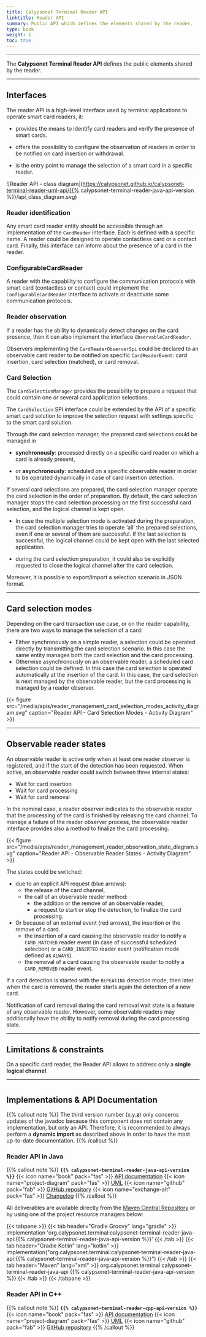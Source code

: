 ```yaml
---
title: Calypsonet Terminal Reader API
linktitle: Reader API
summary: Public API which defines the elements shared by the reader.
type: book
weight: 1
toc: true
---
```


---
The **Calypsonet Terminal Reader API** defines the public elements shared by the reader.

---
## Interfaces

The reader API is a high-level interface used by terminal applications to operate smart card readers, it:

- provides the means to identify card readers and verify the presence of smart cards.

- offers the possibility to configure the observation of readers in order to be notified on card insertion or withdrawal.

- is the entry point to manage the selection of a smart card in a specific reader.

![Reader API - class diagram](https://calypsonet.github.io/calypsonet-terminal-reader-uml-api/{{% calypsonet-terminal-reader-java-api-version %}}/api_class_diagram.svg)

### Reader identification

Any smart card reader entity should be accessible through an implementation of the `CardReader` interface. 
Each is defined with a specific name. 
A reader could be designed to operate contactless card or a contact card. 
Finally, this interface can inform about the presence of a card in the reader.

### ConfigurableCardReader

A reader with the capability to configure the communication protocols with smart card (contactless or contact) could 
implement the `ConfigurableCardReader` interface to activate or deactivate some communication protocols.

### Reader observation

If a reader has the ability to dynamically detect changes on the card presence, then it can also implement the interface
`ObservableCardReader`.

Observers implementing the `CardReaderObserverSpi` could be declared to an observable card reader to be notified on 
specific `CardReaderEvent`: card insertion, card selection (matched), or card removal.

### Card Selection

The `CardSelectionManager` provides the possibility to prepare a request that could contain one or several card 
application selections.

The `CardSelection` SPI interface could be extended by the API of a specific smart card solution to improve the 
selection request with settings specific to the smart card solution.

Through the card selection manager, the prepared card selections could be managed in

- **synchronously**: processed directly on a specific card reader on which a card is already present,

- or **asynchronously**: scheduled on a specific observable reader in order to be operated dynamically in case of card 
  insertion detection.

If several card selections are prepared, the card selection manager operate the card selection in the order of 
preparation. 
By default, the card selection manager stops the card selection processing on the first successful card selection, 
and the logical channel is kept open.

- In case the multiple selection mode is activated during the preparation, the card selection manager tries to operate 
  ‘all’ the prepared selections, even if one or several of them are successful. 
  If the last selection is successful, the logical channel could be kept open with the last selected application.

- during the card selection preparation, it could also be explicitly requested to close the logical channel after the 
  card selection.

Moreover, it is possible to export/import a selection scenario in JSON format.

---
## Card selection modes

Depending on the card transaction use case, or on the reader capability, there are two ways to manage the selection of a
card:

- Either synchronously on a simple reader, a selection could be operated directly by transmitting the card selection 
  scenario. In this case the same entity manages both the card selection and the card processing.
- Otherwise asynchronously on an observable reader, a scheduled card selection could be defined. 
  In this case the card selection is operated automatically at the insertion of the card. In this case, 
  the card selection is next managed by the observable reader, but the card processing is managed by a reader observer.

<!--
![Card selection modes - sequence diagram](https://keyple.org/media/learn/keyple-in-depth/card_selection_modes_activity_diagram.svg)
-->

{{< figure src="/media/apis/reader_management_card_selection_modes_activity_diagram.svg" caption="Reader API - Card Selection Modes - Activity Diagram" >}}

---
## Observable reader states

An observable reader is active only when at least one reader observer is registered, and if the start of the detection 
has been requested.
When active, an observable reader could switch between three internal states:
* Wait for card insertion
* Wait for card processing
* Wait for card removal

In the nominal case, a reader observer indicates to the observable reader that the processing of the card is finished by
releasing the card channel.
To manage a failure of the reader observer process, the observable reader interface provides also a method to finalize 
the card processing.

<!--
![Observable Reader - states diagram](https://keyple.org/media/learn/keyple-in-depth/reader_observation_state_machine.svg)
-->
{{< figure src="/media/apis/reader_management_reader_observation_state_diagram.svg" caption="Reader API - Observable Reader States - Activity Diagram" >}}

The states could be switched:
- due to an explicit API request (blue arrows):
  - the release of the card channel,
  - the call of an observable reader method:
    - the addition or the remove of an observable reader,
    - a request to start or stop the detection, to finalize the card processing.
- Or because of an external event (red arrows), the insertion or the remove of a card.
  - the insertion of a card causing the observable reader to notify a `CARD_MATCHED` reader event (in case of successful
    scheduled selection) or a `CARD_INSERTED` reader event (notification mode defined as `ALWAYS`).
  - the removal of a card causing the observable reader to notify a `CARD_REMOVED` reader event.

If a card detection is started with the `REPEATING` detection mode, then later when the card is removed, the reader 
starts again the detection of a new card.

Notification of card removal during the card removal wait state is a feature of any observable reader.
However, some observable readers may additionally have the ability to notify removal during the card processing state.

---
## Limitations & constraints
On a specific card reader, the Reader API allows to address only a **single logical channel**.

---
#
## Implementations & API Documentation

{{% callout note %}}
The third version number (x.y.**z**) only concerns updates of the javadoc because this component does not contain any 
implementation, but only an API.
Therefore, it is recommended to always perform a **dynamic import** as described above in order to have the most 
up-to-date documentation.
{{% /callout %}}

### Reader API in Java
{{% callout note %}}
**`{{% calypsonet-terminal-reader-java-api-version %}}`**
<span class="component-metadata">{{< icon name="book" pack="fas" >}} [API documentation](https://calypsonet.github.io/calypsonet-terminal-reader-java-api/)</span>
<span class="component-metadata">{{< icon name="project-diagram" pack="fas" >}} [UML](https://calypsonet.github.io/calypsonet-terminal-reader-uml-api/)</span>
<span class="component-metadata">{{< icon name="github" pack="fab" >}} [GitHub repository](https://github.com/calypsonet/calypsonet-terminal-reader-java-api/)</span>
<span class="component-metadata">{{< icon name="exchange-alt" pack="fas" >}} [Changelog](https://github.com/calypsonet/calypsonet-terminal-reader-java-api/blob/main/CHANGELOG.md)</span>
{{% /callout %}}

All deliverables are available directly from the [Maven Central Repository](https://central.sonatype.dev/search?q=calypsonet-terminal-reader-java-api) or by using one of the project resource managers below:

{{< tabpane >}}
{{< tab header="Gradle Groovy" lang="gradle" >}}
implementation 'org.calypsonet.terminal:calypsonet-terminal-reader-java-api:{{% calypsonet-terminal-reader-java-api-version %}}'
{{< /tab >}}
{{< tab header="Gradle Kotlin" lang="kotlin" >}}
implementation("org.calypsonet.terminal:calypsonet-terminal-reader-java-api:{{% calypsonet-terminal-reader-java-api-version %}}")
{{< /tab >}}
{{< tab header="Maven" lang="xml" >}}
<dependency>
  <groupId>org.calypsonet.terminal</groupId>
  <artifactId>calypsonet-terminal-reader-java-api</artifactId>
  <version>{{% calypsonet-terminal-reader-java-api-version %}}</version>
</dependency>
{{< /tab >}}
{{< /tabpane >}}

### Reader API in C++
{{% callout note %}}
**`{{% calypsonet-terminal-reader-cpp-api-version %}}`**
<span class="component-metadata">{{< icon name="book" pack="fas" >}} [API documentation](https://calypsonet.github.io/calypsonet-terminal-reader-cpp-api/)</span>
<span class="component-metadata">{{< icon name="project-diagram" pack="fas" >}} [UML](https://calypsonet.github.io/calypsonet-terminal-reader-uml-api/)</span>
<span class="component-metadata">{{< icon name="github" pack="fab" >}} [GitHub repository](https://github.com/calypsonet/calypsonet-terminal-reader-cpp-api/)</span>
{{% /callout %}}

